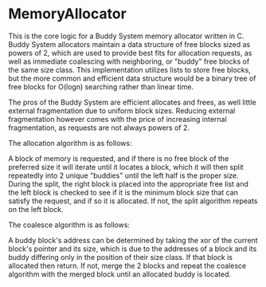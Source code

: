 # MemoryAllocator

This is the core logic for a Buddy System memory allocator written in C. Buddy System allocators maintain a data structure of free blocks sized as powers of 2, which are used to provide best fits for allocation requests, as well as immediate coalescing with neighboring, or "buddy" free blocks of the same size class. This implementation utilizes lists to store free blocks, but the more common and efficient data structure would be a binary tree of free blocks for O(logn) searching rather than linear time.

The pros of the Buddy System are efficient allocates and frees, as well little external fragmentation due to uniform block sizes. Reducing external fragmentation however comes with the price of increasing internal fragmentation, as requests are not always powers of 2. 


The allocation algorithm is as follows:

A block of memory is requested, and if there is no free block of the preferred size it will iterate until it locates a block, which it will then split repeatedly into 2 unique "buddies" until the left half is the proper size. 
During the split, the right block is placed into the appropriate free list and the left block is checked to see if it is the minimum block size that can satisfy the request, and if so it is allocated. If not, the split algorithm repeats on the left block. 


The coalesce algorithm is as follows:

A buddy block's address can be determined by taking the xor of the current block's pointer and its size, which is due to the addresses of a block and its buddy differing only in the position of their size class. If that block is allocated then return. If not, merge the 2 blocks and repeat the coalesce algorithm with the merged block until an allocated buddy is located.
